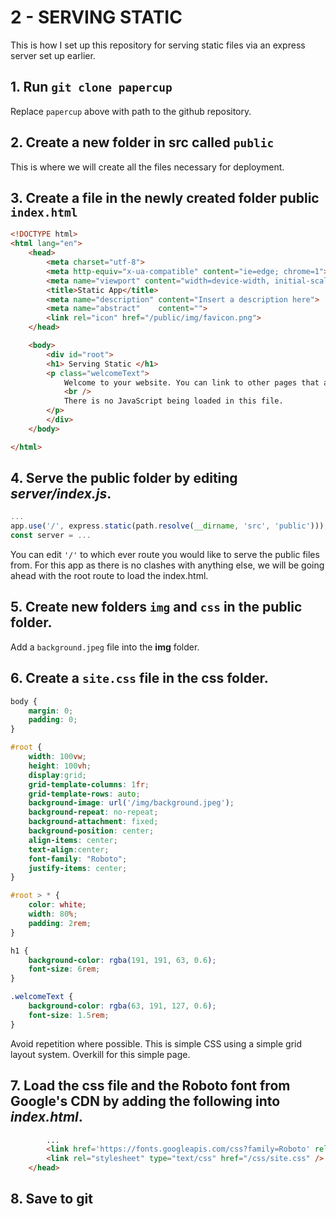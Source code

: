 

# 2 - SERVING STATIC

This is how I set up this repository for serving static files via an express server set up earlier.

## 1. Run `git clone papercup`

Replace `papercup` above with path to the github repository.

## 2. Create a new folder in src called `public`

This is where we will create all the files necessary for deployment.

## 3. Create a file in the newly created folder **public** `index.html`

```html
<!DOCTYPE html>
<html lang="en">
    <head>
        <meta charset="utf-8">
        <meta http-equiv="x-ua-compatible" content="ie=edge; chrome=1">
        <meta name="viewport" content="width=device-width, initial-scale=1.0, user-scalable=yes">
        <title>Static App</title>
        <meta name="description" content="Insert a description here">
        <meta name="abstract"    content="">
        <link rel="icon" href="/public/img/favicon.png">
    </head>

    <body>
        <div id="root">
        <h1> Serving Static </h1>
        <p class="welcomeText">
            Welcome to your website. You can link to other pages that are in the public folder.
            <br />
            There is no JavaScript being loaded in this file. 
        </p>
        </div>
    </body>

</html>
```

## 4. Serve the **public** folder by editing *server/index.js*.

```javascript
...
app.use('/', express.static(path.resolve(__dirname, 'src', 'public')));
const server = ...
```

You can edit `'/'` to which ever route you would like to serve the public files from. For this app as there is no clashes with anything else, we will be going ahead with the root route to load the index.html.

## 5. Create new folders `img` and `css` in the public folder. 

Add a `background.jpeg` file into the **img** folder. 

## 6. Create a `site.css` file in the css folder.

```css
body {
    margin: 0;
    padding: 0;
}

#root {
    width: 100vw;
    height: 100vh;
    display:grid;
    grid-template-columns: 1fr;
    grid-template-rows: auto;
    background-image: url('/img/background.jpeg');
    background-repeat: no-repeat;
    background-attachment: fixed;
    background-position: center; 
    align-items: center;
    text-align:center;
    font-family: "Roboto";
    justify-items: center;
}

#root > * {
    color: white;
    width: 80%;
    padding: 2rem;
}

h1 {
    background-color: rgba(191, 191, 63, 0.6);
    font-size: 6rem;
}

.welcomeText {
    background-color: rgba(63, 191, 127, 0.6);
    font-size: 1.5rem; 
}
```

Avoid repetition where possible. This is simple CSS using a simple grid layout system. Overkill for this simple page.

## 7. Load the css file and the Roboto font from Google's CDN by adding the following into *index.html*.

```html
        ...
        <link href='https://fonts.googleapis.com/css?family=Roboto' rel='stylesheet'>
        <link rel="stylesheet" type="text/css" href="/css/site.css" />
    </head>
```

## 8. Save to git